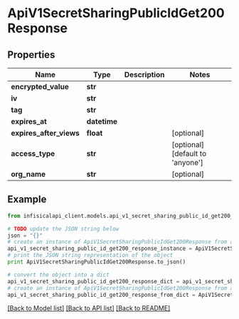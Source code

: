 # ApiV1SecretSharingPublicIdGet200Response


## Properties
Name | Type | Description | Notes
------------ | ------------- | ------------- | -------------
**encrypted_value** | **str** |  | 
**iv** | **str** |  | 
**tag** | **str** |  | 
**expires_at** | **datetime** |  | 
**expires_after_views** | **float** |  | [optional] 
**access_type** | **str** |  | [optional] [default to 'anyone']
**org_name** | **str** |  | [optional] 

## Example

```python
from infisicalapi_client.models.api_v1_secret_sharing_public_id_get200_response import ApiV1SecretSharingPublicIdGet200Response

# TODO update the JSON string below
json = "{}"
# create an instance of ApiV1SecretSharingPublicIdGet200Response from a JSON string
api_v1_secret_sharing_public_id_get200_response_instance = ApiV1SecretSharingPublicIdGet200Response.from_json(json)
# print the JSON string representation of the object
print ApiV1SecretSharingPublicIdGet200Response.to_json()

# convert the object into a dict
api_v1_secret_sharing_public_id_get200_response_dict = api_v1_secret_sharing_public_id_get200_response_instance.to_dict()
# create an instance of ApiV1SecretSharingPublicIdGet200Response from a dict
api_v1_secret_sharing_public_id_get200_response_from_dict = ApiV1SecretSharingPublicIdGet200Response.from_dict(api_v1_secret_sharing_public_id_get200_response_dict)
```
[[Back to Model list]](../README.md#documentation-for-models) [[Back to API list]](../README.md#documentation-for-api-endpoints) [[Back to README]](../README.md)


